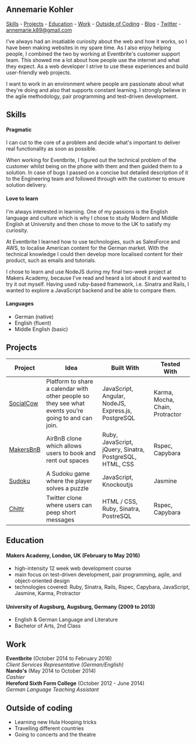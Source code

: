 ## Annemarie Kohler
[Skills](#skills) - [Projects](#projects) - [Education](#education) - [Work](#work) - [Outside of Coding](#more) - [Blog](http://makers.annikanns.de) - [Twitter](https://twitter.com/annikanns) - <a href="mailto:annemarie.k89@gmail.com">annemarie.k89@gmail.com</a>

I’ve always had an insatiable curiosity about the web and how it works, so I  have been making websites in my spare time. As I also enjoy helping people, I combined the two by working at Eventbrite's customer support team. This showed me a lot about how people use the internet and what they expect. As a web developer I strive to use these experiences and build user-friendly web projects.

I want to work in an environment where people are passionate about what they're doing and also that supports constant learning. I strongly believe in the agile methodology, pair programming and test-driven development.


## <a name="skills">Skills</a>

#### Pragmatic
I can cut to the core of a problem and decide what's important to deliver real functionality as soon as possible.

When working for Eventbrite, I figured out the technical problem of the customer whilst being on the phone with them and then guided them to a solution. In case of bugs I passed on a concise but detailed description of it to the Engineering team and followed through with the customer to ensure solution delivery.



#### Love to learn
I'm always interested in learning. One of my passions is the English language and culture which  is why I chose to study Modern and Middle English at University and then chose to move to the UK to satisfy my curiosity.

At Eventbrite I learned how to use technologies, such as SalesForce and AWS,  to localise American content for the German market. With the technical knowledge I could then develop more localised content for their product, such as emails and tutorials.

I chose to learn and use NodeJS during my final two-week project at Makers Academy, because I’ve read and heard a lot about it and wanted to try it out myself. Having used ruby-based framework, i.e. Sinatra and Rails, I wanted to explore a JavaScript backend and be able to compare them.

#### Languages
- German (native)
- English (fluent)
- Middle English (basic)

## <a name="skills">Projects</a>

Project | Idea | Built With | Tested With
--- | --- | --- | ---
[SocialCow](https://github.com/AnnemarieKohler/social-calendar) | Platform to share a calendar with other people so they see what events you’re going to and can join.|JavaScript, Angular, NodeJS, Express.js, PostgreSQL | Karma, Mocha, Chain, Protractor
[MakersBnB](https://github.com/lorenzoturrino/makers_bnb) | AirBnB clone which allows users to book and rent out spaces | Ruby, JavaScript, jQuery, Sinatra, PostgreSQL, HTML, CSS | Rspec, Capybara
[Sudoku](https://github.com/AnnemarieKohler/sudoku) | A Sudoku game where the player solves a puzzle | JavaScript, Knockoutjs | Jasmine
[Chittr](https://github.com/AnnemarieKohler/chitter-challenge) | Twitter clone where users can peep short messages | HTML / CSS, Ruby, Sinatra, PostreSQL | Rspec, Capybara

## <a name="education">Education</a>

#### Makers Academy, London, UK (February to May 2016)
- high-intensity 12 week web development course
- main focus on test-driven development, pair programming, agile, and object-oriented design
- technologies covered: Ruby, Sinatra, Rails, Rspec, Capybara, JavaScript, Jasmine, Karma, Protractor


#### University of Augsburg, Augsburg, Germany (2009 to 2013)

- English & German Language and Literature
- Bachelor of Arts, 2nd Class

## <a name="work">Work</a>

**Eventbrite** (October 2014 to February 2016)    
*Client Services Representative (German/English)*  
**Nando's** (May 2014 to October 2014)   
*Cashier*  
**Hereford Sixth Form College** (October 2012 - June 2014)   
*German Language Teaching Assistant*

## <a name="more">Outside of coding</a>
- Learning new Hula Hooping tricks
- Travelling different countries
- Going to concerts and the theatre

